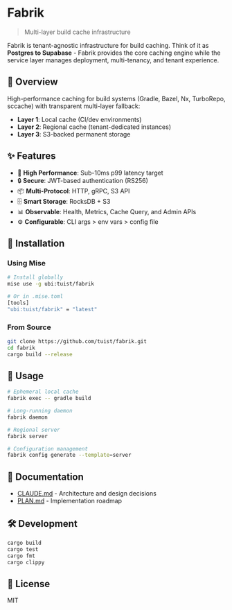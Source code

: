 # Fabrik

> Multi-layer build cache infrastructure

Fabrik is tenant-agnostic infrastructure for build caching. Think of it as **Postgres to Supabase** - Fabrik provides the core caching engine while the service layer manages deployment, multi-tenancy, and tenant experience.

## 🎯 Overview

High-performance caching for build systems (Gradle, Bazel, Nx, TurboRepo, sccache) with transparent multi-layer fallback:

- **Layer 1**: Local cache (CI/dev environments)
- **Layer 2**: Regional cache (tenant-dedicated instances)
- **Layer 3**: S3-backed permanent storage

## ✨ Features

- 🚀 **High Performance**: Sub-10ms p99 latency target
- 🔒 **Secure**: JWT-based authentication (RS256)
- 📦 **Multi-Protocol**: HTTP, gRPC, S3 API
- 🗄️ **Smart Storage**: RocksDB + S3
- 📊 **Observable**: Health, Metrics, Cache Query, and Admin APIs
- ⚙️ **Configurable**: CLI args > env vars > config file

## 🚀 Installation

### Using Mise

```bash
# Install globally
mise use -g ubi:tuist/fabrik

# Or in .mise.toml
[tools]
"ubi:tuist/fabrik" = "latest"
```

### From Source

```bash
git clone https://github.com/tuist/fabrik.git
cd fabrik
cargo build --release
```

## 📘 Usage

```bash
# Ephemeral local cache
fabrik exec -- gradle build

# Long-running daemon
fabrik daemon

# Regional server
fabrik server

# Configuration management
fabrik config generate --template=server
```

## 📖 Documentation

- [CLAUDE.md](./CLAUDE.md) - Architecture and design decisions
- [PLAN.md](./PLAN.md) - Implementation roadmap

## 🛠️ Development

```bash
cargo build
cargo test
cargo fmt
cargo clippy
```

## 📝 License

MIT
